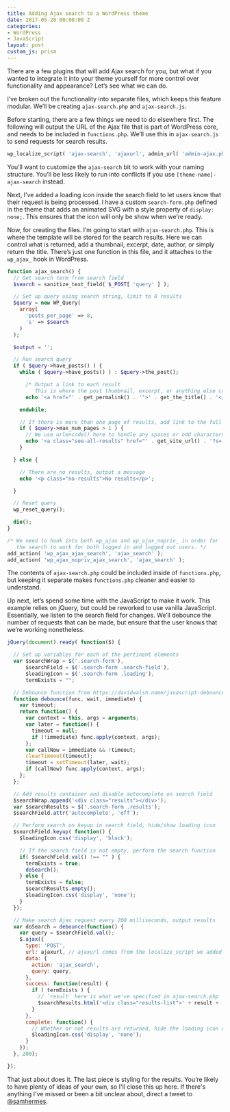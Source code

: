 ```yaml
---
title: Adding Ajax search to a WordPress theme
date: 2017-05-20 00:00:00 Z
categories:
- WordPress
- JavaScript
layout: post
custom_js: prism
---
```


There are a few plugins that will add Ajax search for you, but what if you wanted to integrate it into your theme yourself for more control over functionality and appearance? Let’s see what we can do.

I’ve broken out the functionality into separate files, which keeps this feature modular. We’ll be creating `ajax-search.php` and `ajax-search.js`.

Before starting, there are a few things we need to do elsewhere first. The following will output the URL of the Ajax file that is part of WordPress core, and needs to be included in `functions.php`. We’ll use this in `ajax-search.js` to send requests for search results.

```php
wp_localize_script( 'ajax-search', 'ajaxurl', admin_url( 'admin-ajax.php' ) );
```

You’ll want to customize the `ajax-search` bit to work with your naming structure. You’ll be less likely to run into conflicts if you use `[theme-name]-ajax-search` instead.

Next, I’ve added a loading icon inside the search field to let users know that their request is being processed. I have a custom `search-form.php` defined in the theme that adds an animated SVG with a style property of `display: none;`. This ensures that the icon will only be show when we’re ready.

Now, for creating the files. I’m going to start with `ajax-search.php`. This is where the template will be stored for the search results. Here we can control what is returned, add a thumbnail, excerpt, date, author, or simply return the title. There’s just one function in this file, and it attaches to the `wp_ajax_` hook in WordPress.

```php
function ajax_search() {
  // Get search term from search field
  $search = sanitize_text_field( $_POST[ 'query' ] );

  // Set up query using search string, limit to 8 results
  $query = new WP_Query(
    array(
      'posts_per_page' => 8,
      's' => $search
    )
  );

  $output = '';

  // Run search query
  if ( $query->have_posts() ) {
    while ( $query->have_posts() ) : $query->the_post();

      /* Output a link to each result
         This is where the post thumbnail, excerpt, or anything else could be added */
      echo '<a href="' . get_permalink() . '">' . get_the_title() . '</a>';

    endwhile;

    // If there is more than one page of results, add link to the full results page
    if ( $query->max_num_pages > 1 ) {
      // We use urlencode() here to handle any spaces or odd characters in the search string
      echo '<a class="see-all-results" href="' . get_site_url() . '?s=' . urlencode( $search ) . '">View all results</a>';
    }

  } else {

    // There are no results, output a message
    echo '<p class="no-results">No results</p>';

  }

  // Reset query
  wp_reset_query();

  die();
}

/* We need to hook into both wp_ajax and wp_ajax_nopriv_ in order for
   the search to work for both logged in and logged out users. */
add_action( 'wp_ajax_ajax_search', 'ajax_search' );
add_action( 'wp_ajax_nopriv_ajax_search', 'ajax_search' );
```

The contents of `ajax-search.php` could be included inside of `functions.php`, but keeping it separate makes `functions.php` cleaner and easier to understand.

Up next, let’s spend some time with the JavaScript to make it work. This example relies on jQuery, but could be reworked to use vanilla JavaScript. Essentially, we listen to the search field for changes. We’ll debounce the number of requests that can be made, but ensure that the user knows that we’re working nonetheless.

```js
jQuery(document).ready( function($) {

  // Set up variables for each of the pertinent elements
  var $searchWrap = $('.search-form'),
      $searchField = $('.search-form .search-field'),
      $loadingIcon = $('.search-form .loading'),
      termExists = "";

  // Debounce function from https://davidwalsh.name/javascript-debounce-function
  function debounce(func, wait, immediate) {
    var timeout;
    return function() {
      var context = this, args = arguments;
      var later = function() {
        timeout = null;
        if (!immediate) func.apply(context, args);
      };
      var callNow = immediate && !timeout;
      clearTimeout(timeout);
      timeout = setTimeout(later, wait);
      if (callNow) func.apply(context, args);
    };
  };

  // Add results container and disable autocomplete on search field
  $searchWrap.append('<div class="results"></div>');
  var $searchResults = $('.search-form .results');
  $searchField.attr('autocomplete', 'off');

  // Perform search on keyup in search field, hide/show loading icon
  $searchField.keyup( function() {
    $loadingIcon.css('display', 'block');

    // If the search field is not empty, perform the search function
    if( $searchField.val() !== "" ) {
      termExists = true;
      doSearch();
    } else {
      termExists = false;
      $searchResults.empty();
      $loadingIcon.css('display', 'none');
    }
  });

  // Make search Ajax request every 200 milliseconds, output results
  var doSearch = debounce(function() {
    var query = $searchField.val();
    $.ajax({
      type: 'POST',
      url: ajaxurl, // ajaxurl comes from the localize_script we added to functions.php
      data: {
        action: 'ajax_search',
        query: query,
      },
      success: function(result) {
        if ( termExists ) {
          // `result` here is what we've specified in ajax-search.php
          $searchResults.html('<div class="results-list">' + result + '</div>');
        }
      },
      complete: function() {
        // Whether or not results are returned, hide the loading icon once the request is complete
        $loadingIcon.css('display', 'none');
      }
    });
  }, 200);

});
```

That just about does it. The last piece is styling for the results. You’re likely to have plenty of ideas of your own, so I'll close this up here. If there's anything I've missed or been a bit unclear about, direct a tweet to [@samhermes](https://twitter.com/samhermes).